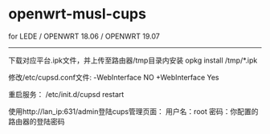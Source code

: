 # openwrt-musl-cups

for LEDE / OPENWRT 18.06 / OPENWRT 19.07 

----------------------------------------
下载对应平台.ipk文件，并上传至路由器/tmp目录内安装
opkg install /tmp/*.ipk

修改/etc/cupsd.conf文件:
-WebInterface NO
+WebInterface Yes

重启服务：
/etc/init.d/cupsd restart

使用http://lan_ip:631/admin登陆cups管理页面：
用户名：root
密码：你配置的路由器的登陆密码





